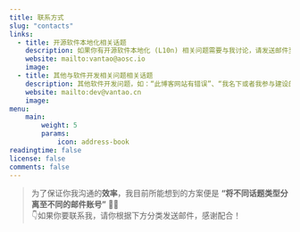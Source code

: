 ```yaml
---
title: 联系方式
slug: "contacts"
links:
  - title: 开源软件本地化相关话题
    description: 如果你有开源软件本地化 (L10n) 相关问题需要与我讨论，请发送邮件至 vantao@aosc.io。
    website: mailto:vantao@aosc.io
    image: 
  - title: 其他与软件开发相关问题相关话题
    description: 其他软件开发问题，如：“此博客网站有错误”、“我名下或者我参与建设的某个仓库有错误”，请发送邮件至 dev@vantao.cn。
    website: mailto:dev@vantao.cn
    image: 
menu:
    main:
        weight: 5
        params: 
            icon: address-book
readingtime: false
license: false
comments: false
---
```


> 为了保证你我沟通的**效率**，我目前所能想到的方案便是 **“将不同话题类型分离至不同的邮件账号”** 🤷‍♂️  
> 👇如果你要联系我，请你根据下方分类发送邮件，感谢配合！
